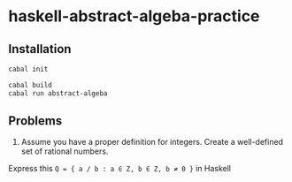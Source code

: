 # haskell-abstract-algeba-practice

## Installation

```bash
cabal init
``` 

```bash
cabal build
cabal run abstract-algeba
``` 

## Problems

1. Assume you have a proper definition for integers. Create a well-defined set of rational numbers.

Express this `Q = { a / b : a ∈ Z, b ∈ Z, b ≠ 0 }` in Haskell